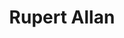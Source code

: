 ---
title: Rupert Allan
organization: Missing Maps & Humanitarian OpenStreetMap Team
talk: "Geospatial Ethics, Philanthropy, Politics of Representation"
permalink: /speakers/#rupert-allan
---